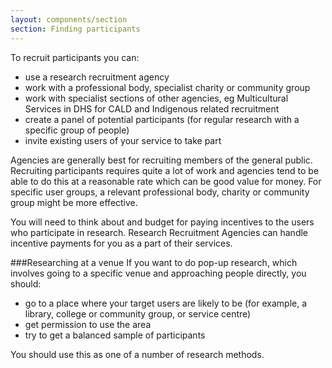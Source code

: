 ```yaml
---
layout: components/section
section: Finding participants
---
```


To recruit participants you can:
- use a research recruitment agency
- work with a professional body, specialist charity or community group
- work with specialist sections of other agencies, eg Multicultural Services in DHS for CALD and Indigenous related recruitment
- create a panel of potential participants (for regular research with a specific group of people)
- invite existing users of your service to take part
 
Agencies are generally best for recruiting members of the general public. Recruiting participants requires quite a lot of work and agencies tend to be able to do this at a reasonable rate which can be good value for money. For specific user groups, a relevant professional body, charity or community group might be more effective. 
 
 
You will need to think about and budget for paying incentives to the users who participate in research. Research Recruitment Agencies can handle incentive payments for you as a part of their services.

###Researching at a venue
If you want to do pop-up research, which involves going to a specific venue and approaching people directly, you should:
- go to a place where your target users are likely to be (for example, a library, college or community group, or service centre)
- get permission to use the area
- try to get a balanced sample of participants
 
You should use this as one of a number of research methods.
